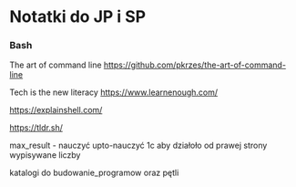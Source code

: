 # Notatki do JP i SP
### Bash


The art of command line https://github.com/pkrzes/the-art-of-command-line

Tech is the new literacy https://www.learnenough.com/


https://explainshell.com/

https://tldr.sh/


max_result - nauczyć
upto-nauczyć
1c aby działoło od prawej strony wypisywane liczby 

katalogi do budowanie_programow oraz pętli
